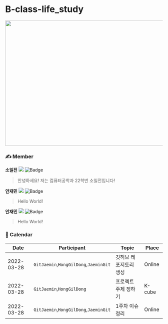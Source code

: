 # B-class-life_study
<img src="https://user-images.githubusercontent.com/55350092/160306027-32c4c6f0-effc-4640-92a5-7b83fe56423d.jpg" width="1000" height="400"/>

### ✍️ Member
**소일전**
<a href="https://github.com/sevenxyt48"><img src="https://img.shields.io/github/followers/sevenxyt48?label=XIAO YITIAN&style=social"/></a>
![Badge](https://img.shields.io/badge/email-sevenxyt48%40gmail.com-red)
> 안녕하세요! 저는 컴퓨터공학과 22학번 소일전입니다!

**안재민**
<a href="https://github.com/anjm1020"><img src="https://img.shields.io/github/followers/anjm1020?label=AnGit&style=social"/></a>
![Badge](https://img.shields.io/badge/email-anjm1020%40gmail.com-green)
> Hello World!

**안재민**
<a href="https://github.com/anjm1020"><img src="https://img.shields.io/github/followers/anjm1020?label=AnGit&style=social"/></a>
![Badge](https://img.shields.io/badge/email-anjm1020%40gmail.com-red)
> Hello World!

### 📆 Calendar
|Date |Participant|Topic|Place|
|--|--|--|--|
|2022-03-28|`GitJaemin`,`HongGilDong`,`JaeminGit`| 깃허브 레포지토리 생성|Online|
|2022-03-28|`GitJaemin`,`HongGilDong`| 프로젝트 주제 정하기 |K-cube|
|2022-03-28|`GitJaemin`,`HongGilDong`,`JaeminGit`| 1주차 이슈 정리 |Online|
